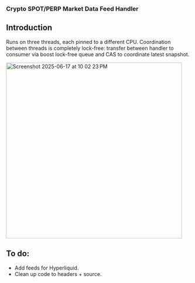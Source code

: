 ### Crypto SPOT/PERP Market Data Feed Handler

## Introduction 

Runs on three threads, each pinned to a different CPU. Coordination between threads is completely lock-free: transfer between handler to consumer via boost lock-free queue and CAS to coordinate latest snapshot.

<img width="480" alt="Screenshot 2025-06-17 at 10 02 23 PM" src="https://github.com/user-attachments/assets/3f4e1f8e-ba64-45ec-a41f-2a1ab6652e08" />

## To do:
- Add feeds for Hyperliquid.
- Clean up code to headers + source.
